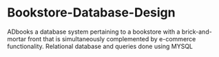 # Bookstore-Database-Design
ADbooks
a database system pertaining to a bookstore with a
brick-and-mortar front that is simultaneously complemented by e-commerce functionality.
Relational database and queries done using MYSQL
